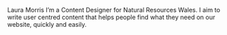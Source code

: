 Laura Morris
I’m a Content Designer for Natural Resources Wales. I aim to write user centred content that helps people find what they need on our website, quickly and easily. 
